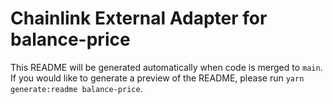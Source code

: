 # Chainlink External Adapter for balance-price

This README will be generated automatically when code is merged to `main`. If you would like to generate a preview of the README, please run `yarn generate:readme balance-price`.
